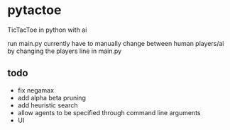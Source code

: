 # pytactoe
TicTacToe in python with ai

run main.py
currently have to manually change between human players/ai by changing the players line in main.py

## todo
- fix negamax
- add alpha beta pruning
- add heuristic search 
- allow agents to be specified through command line arguments
- UI
